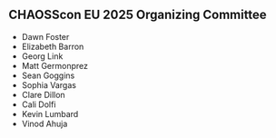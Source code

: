 ## CHAOSScon EU 2025 Organizing Committee

* Dawn Foster 
* Elizabeth Barron
* Georg Link
* Matt Germonprez
* Sean Goggins
* Sophia Vargas
* Clare Dillon
* Cali Dolfi
* Kevin Lumbard
* Vinod Ahuja
